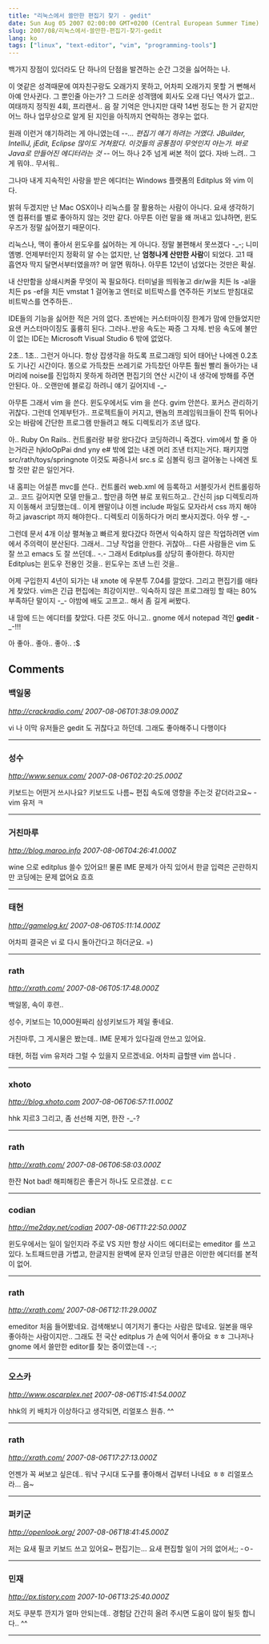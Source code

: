 ```yaml
---
title: "리눅스에서 쓸만한 편집기 찾기 - gedit"
date: Sun Aug 05 2007 02:00:00 GMT+0200 (Central European Summer Time)
slug: 2007/08/리눅스에서-쓸만한-편집기-찾기-gedit
lang: ko
tags: ["linux", "text-editor", "vim", "programming-tools"]
---
```


백가지 장점이 있더라도 단 하나의 단점을 발견하는 순간 그것을 싫어하는 나.

이 엿같은 성격때문에 여자친구랑도 오래가지 못하고, 어차피 오래가지 못할 거 뻔해서 아예 안사귄다. 
그 뿐인줄 아는가? 그 드러운 성격땜에 회사도 오래 다닌 역사가 없고.. 여태까지 정직원 4회, 프리랜서.. 음 잘 기억은 안나지만 대략 14번 정도는 한 거 같지만 어느 하나 업무상으로 알게 된 지인을 아직까지 연락하는 경우는 없다. 

원래 이런거 얘기하려는 게 아니였는데 -_-... 편집기 얘기 하려는 거였다. 
JBuilder, IntelliJ, jEdit, Eclipse 많이도 거쳐왔다. 
이것들의 공통점이 무엇인지 아는가. 바로 Java로 만들어진 에디터라는 것 -_- 
어느 하나 2주 넘게 써본 적이 없다. 자바 느려.. 그게 뭐야.. 무서워.. 

그나마 내게 지속적인 사랑을 받은 에디터는 Windows 플랫폼의 Editplus 와 vim 이다. 

밝혀 두겠지만 난 Mac OSX이나 리눅스를 잘 활용하는 사람이 아니다. 
요새 생각하기엔 컴퓨터를 별로 좋아하지 않는 것만 같다.
아무튼 이런 말을 왜 꺼내고 있냐하면, 윈도우즈가 정말 싫어졌기 때문이다.

리눅스나, 맥이 좋아서 윈도우를 싫어하는 게 아니다. 정말 불편해서 못쓰겠다 -_-; 니미 옘병.
언제부터인지 정확히 알 수는 없지만, 난 **엄청나게 산만한 사람**이 되었다. 고1 때 흡연자 딱지 달면서부터였을까?
머 알면 뭐하나. 아무튼 12년이 넘었다는 것만은 확실.

내 산만함을 상쇄시켜줄 무엇이 꼭 필요하다. 터미널을 띄워놓고 dir/w을 치든 ls -al을 치든 ps -ef을 치든 vmstat 1 걸어놓고 엔터로 비트박스를 연주하든 키보드 받침대로 비트박스를 연주하든.. 

IDE들의 기능을 싫어한 적은 거의 없다. 초반에는 커스터마이징 한계가 맘에 안들었지만 요샌 커스터마이징도 훌륭히 된다. 그러나..반응 속도는 짜증 그 자체. 반응 속도에 불만이 없는 IDE는 Microsoft Visual Studio 6 밖에 없었다.

2초.. 1초.. 그런거 아니다. 항상 잡생각을 하도록 프로그래밍 되어 태어난 나에겐 0.2초도 기나긴 시간이다.
똥으로 가득찼든 쓰레기로 가득찼던 아무튼 훨씬 빨리 돌아가는 내 머리에 noise를 진입하지 못하게 하려면 
편집기의 연산 시간이 내 생각에 방해를 주면 안된다. 아.. 오랜만에 블로깅 하려니 얘기 길어지네 -_-

아무튼 그래서 vim 을 쓴다. 윈도우에서도 vim 을 쓴다. gvim 안쓴다. 포커스 관리하기 귀찮다. 
그런데 언제부턴가.. 프로젝트들이 커지고, 왠놈의 프레임워크들이 잔뜩 튀어나오는 바람에 간단한 프로그램 만들려고 해도 디렉토리가 조낸 많다. 

아.. Ruby On Rails.. 컨트롤러랑 뷰랑 왔다갔다 코딩하려니 죽겠다. vim에서 할 줄 아는거라곤 hjkloOpPai dnd yny e# 밖에 없는 내겐 머리 조낸 터지는거다. 패키지명 src/rath/toys/springnote 이것도 짜증나서 src.s 로 심볼릭 링크 걸어놓는 나에겐 토할 것만 같은 일인거다.

내 홈피는 어설픈 mvc를 쓴다.. 컨트롤러 web.xml 에 등록하고 서블릿가서 컨트롤링하고.. 코드 길어지면 모델 만들고.. 할만큼 하면 뷰로 포워드하고.. 간신히 jsp 디렉토리까지 이동해서 코딩했는데.. 이게 왠말이냐 이젠 include 파일도 모자라서 css 까지 해야하고 javascript 까지 해야한다.. 디렉토리 이동하다가 머리 뽀사지겠다. 아우 썅 -_- 

그런데 문서 4개 이상 펼쳐놓고 빠르게 왔다갔다 하면서 익숙하지 않은 작업하려면 vim에서 주의력이 분산된다. 그래서.. 그냥 작업을 안한다. 귀찮아... 다른 사람들은 vim 도 잘 쓰고 emacs 도 잘 쓰던데.. -.-
그래서 Editplus를 상당히 좋아한다. 하지만 Editplus는 윈도우 전용인 것을.. 윈도우는 조낸 느린 것을..

어제 구입한지 4년이 되가는 내 xnote 에 우분투 7.04를 깔았다. 그리고 편집기를 애타게 찾았다.
vim은 긴급 편집에는 최강이지만.. 익숙하지 않은 프로그래밍 할 때는 80% 부족하단 말이지 -_-
야밤에 배도 고프고.. 해서 좀 길게 써봤다. 

내 맘에 드는 에디터를 찾았다. 다른 것도 아니고.. gnome 에서 notepad 격인 **gedit** -_-!!!

아 좋아.. 좋아.. 좋아.. :$

## Comments

### 백일몽
*http://crackradio.com/*
*2007-08-06T01:38:09.000Z*

vi 나 이막 유저들은 gedit 도 귀찮다고 하던데. 그래도 좋아해주니 다행이다

---

### 성수
*http://www.senux.com/*
*2007-08-06T02:20:25.000Z*

키보드는 어떤거 쓰시나요? 키보드도 나름~ 편집 속도에 영향을 주는것 같더라고요~ - vim 유저 ㅋ

---

### 거친마루
*http://blog.maroo.info*
*2007-08-06T04:26:41.000Z*

wine 으로 editplus 쓸수 있어요!!
물론 IME 문제가 아직 있어서 한글 입력은 곤란하지만 코딩에는 문제 없어요 흐흐

---

### 태현
*http://gamelog.kr/*
*2007-08-06T05:11:14.000Z*

어차피 결국은 vi 로 다시 돌아간다고 하더군요. =)

---

### rath
*http://xrath.com/*
*2007-08-06T05:17:48.000Z*

백일몽, 속이 후련..

성수, 키보드는 10,000원짜리 삼성키보드가 제일 좋네요.

거친마루, 그 게시물은 봤는데.. IME 문제가 있다길래 안쓰고 있어요.

태현, 허접 vim 유저라 그럴 수 있을지 모르겠네요. 어차피 급할땐 vim 씁니다 .

---

### xhoto
*http://blog.xhoto.com*
*2007-08-06T06:57:11.000Z*

hhk 지르3
그리고, 좀 선선해 지면, 한잔 -_-?

---

### rath
*http://xrath.com/*
*2007-08-06T06:58:03.000Z*

한잔 Not bad! 해피해킹은 좋은거 하나도 모르겠삼. ㄷㄷ

---

### codian
*http://me2day.net/codian*
*2007-08-06T11:22:50.000Z*

윈도우에서는 일이 일인지라 주로 VS 지만 항상 사이드 에디터로는 emeditor 를 쓰고 있다. 
노트패드만큼 가볍고, 한글지원 완벽에 문자 인코딩 만큼은 이만한 에디터를 본적이 없어.

---

### rath
*http://xrath.com/*
*2007-08-06T12:11:29.000Z*

emeditor 처음 들어봤네요. 검색해보니 여기저기 좋다는 사람은 많네요.
일본을 매우 좋아하는 사람이지만.. 그래도 전 국산 editplus 가 손에 익어서 좋아요 ㅎㅎ
그나저나 gnome 에서 쓸만한 editor를 찾는 중이였는데 -.-;

---

### 오스카
*http://www.oscarplex.net*
*2007-08-06T15:41:54.000Z*

hhk의 키 배치가 이상하다고 생각되면, 리얼포스 원츄. ^^

---

### rath
*http://xrath.com/*
*2007-08-06T17:27:13.000Z*

언젠가 꼭 써보고 싶은데.. 워낙 구시대 도구를 좋아해서 겁부터 나네요 ㅎㅎ 
리얼포스라... 음~

---

### 퍼키군
*http://openlook.org/*
*2007-08-06T18:41:45.000Z*

저는 요새 필코 키보드 쓰고 있어요~
편집기는... 요새 편집할 일이 거의 없어서;; -ㅇ-

---

### 민재
*http://px.tistory.com*
*2007-10-06T13:25:40.000Z*

저도 쿠분투 깐지가 얼마 안되는데..
경험담 간간히 올려 주시면 도움이 많이 될듯 합니다.. ^^

---
